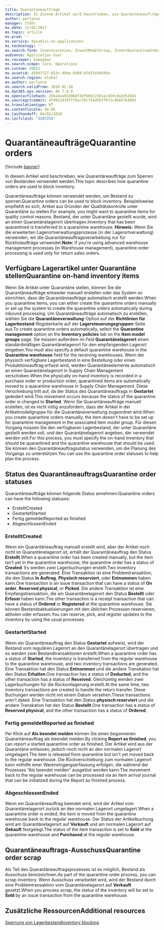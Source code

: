 ```yaml
---
title: Quarantäneaufträge
description: In diesem Artikel wird beschrieben, wie Quarantäneaufträge zum Sperren von Beständen verwendet werden.
author: perlynne
manager: tfehr
ms.date: 11/02/2017
ms.topic: article
ms.prod: ''
ms.service: dynamics-ax-applications
ms.technology: ''
ms.search.form: InventLocation, InventModelGroup, InventQuarantineOrder, InventQuarantineParmEnd, InventQuarantineParmReportFinished, InventQuarantineParmStartUp, InventTrans
audience: Application User
ms.reviewer: kamaybac
ms.search.scope: Core, Operations
ms.custom: 30021
ms.assetid: d5047727-653c-49da-b489-6fd3fe50445e
ms.search.region: Global
ms.author: perlynne
ms.search.validFrom: 2016-02-28
ms.dyn365.ops.version: AX 7.0.0
ms.openlocfilehash: 25ba4aa92d968f4dfb0dc23b1ac459cda2d52b61
ms.sourcegitcommit: 4f9912439ff78acf0c754d5bff972c4b85763093
ms.translationtype: HT
ms.contentlocale: de-DE
ms.lasthandoff: 04/02/2020
ms.locfileid: "3207254"
---
```

# <a name="quarantine-orders"></a><span data-ttu-id="27356-103">Quarantäneaufträge</span><span class="sxs-lookup"><span data-stu-id="27356-103">Quarantine orders</span></span>

[!include [banner](../includes/banner.md)]

<span data-ttu-id="27356-104">In diesem Artikel wird beschrieben, wie Quarantäneaufträge zum Sperren von Beständen verwendet werden.</span><span class="sxs-lookup"><span data-stu-id="27356-104">This topic describes how quarantine orders are used to block inventory.</span></span>

<span data-ttu-id="27356-105">Quarantäneaufträge können verwendet werden, um Bestand zu sperren.</span><span class="sxs-lookup"><span data-stu-id="27356-105">Quarantine orders can be used to block inventory.</span></span> <span data-ttu-id="27356-106">Beispielsweise empfiehlt es sich, Artikel aus Gründen der Qualitätskontrolle unter Quarantäne zu stellen.</span><span class="sxs-lookup"><span data-stu-id="27356-106">For example, you might want to quarantine items for quality control reasons.</span></span> <span data-ttu-id="27356-107">Bestand, der unter Quarantäne gestellt wurde, wird an einen Quarantänelagerort übertragen.</span><span class="sxs-lookup"><span data-stu-id="27356-107">Inventory that has been quarantined is transferred to a quarantine warehouse.</span></span> <span data-ttu-id="27356-108">**Hinweis:** Wenn Sie die erweiterten Lagerortverwaltungsprozesse (in der Lagerortverwaltung) verwenden, wir die Quarantäneauftragsverarbeitung nur für Rückholaufträge verwendet.</span><span class="sxs-lookup"><span data-stu-id="27356-108">**Note:** If you're using advanced warehouse management processes (in Warehouse management), quarantine order processing is used only for return sales orders.</span></span>

## <a name="quarantine-on-hand-inventory-items"></a><span data-ttu-id="27356-109">Verfügbare Lagerartikel unter Quarantäne stellen</span><span class="sxs-lookup"><span data-stu-id="27356-109">Quarantine on-hand inventory items</span></span>
<span data-ttu-id="27356-110">Wenn Sie Artikel unter Quarantäne stellen, können Sie die Quarantäneaufträge entweder manuell erstellen oder das System so einrichten, dass die Quarantäneaufträge automatisch erstellt werden.</span><span class="sxs-lookup"><span data-stu-id="27356-110">When you quarantine items, you can either create the quarantine orders manually or set up the system to create the quarantine orders automatically during inbound processing.</span></span> <span data-ttu-id="27356-111">Um Quarantäneaufträge automatisch zu erstellen, wählen Sie die **Quarantäneverwaltung**-Option auf der **Richtlinien für Lagerbestand**-Registerkarte auf der **Lagersteuerungsgruppen**-Seite aus.</span><span class="sxs-lookup"><span data-stu-id="27356-111">To create quarantine orders automatically, select the **Quarantine management** option on the **Inventory policies** tab on the **Item model groups** page.</span></span> <span data-ttu-id="27356-112">Sie müssen außerdem im Feld **Quarantänelagerort** einen standardmäßigen Quarantänelagerort für den empfangenden Lagerort eingeben.</span><span class="sxs-lookup"><span data-stu-id="27356-112">You must also specify a default quarantine warehouse in the **Quarantine warehouse** field for the receiving warehouses.</span></span> <span data-ttu-id="27356-113">Wenn der physisch verfügbare Lagerbestand in eine Bestellung oder einen Produktionsauftrag erfasst wird, werden Quarantäneelemente automatisch an einen Quarantänelagerort in Supply Chain Management verschoben.</span><span class="sxs-lookup"><span data-stu-id="27356-113">When the physically on-hand inventory is recorded in a purchase order or production order, quarantined items are automatically moved to a quarantine warehouse in Supply Chain Management.</span></span> <span data-ttu-id="27356-114">Diese Verschiebung tritt auf, da der Status des Quarantäneauftrags in **Gestartet** geändert wird.</span><span class="sxs-lookup"><span data-stu-id="27356-114">This movement occurs because the status of the quarantine order is changed to **Started**.</span></span> <span data-ttu-id="27356-115">Wenn Sie Quarantäneaufträge manuell erstellen, ist es nicht nötig anzufordern, dass der Artikel in der Artikelmodellgruppe für die Quarantäneverwaltung zugeordnet wird.</span><span class="sxs-lookup"><span data-stu-id="27356-115">When you create quarantine orders manually, the item doesn't have to be set up for quarantine management in the associated item model group.</span></span> <span data-ttu-id="27356-116">Für diesen Vorgang müssen Sie den verfügbaren Lagerbestand, der unter Quarantäne gestellt werden soll, und den Quarantänelagerort angeben, der verwendet werden soll.</span><span class="sxs-lookup"><span data-stu-id="27356-116">For this process, you must specify the on-hand inventory that should be quarantined and the quarantine warehouse that should be used.</span></span> <span data-ttu-id="27356-117">Sie können den Quarantäneauftragsstatus verwenden, um die Planung des Vorgangs zu unterstützen.</span><span class="sxs-lookup"><span data-stu-id="27356-117">You can use the quarantine order statuses to help plan the process.</span></span>

## <a name="quarantine-order-statuses"></a><span data-ttu-id="27356-118">Status des Quarantäneauftrags</span><span class="sxs-lookup"><span data-stu-id="27356-118">Quarantine order statuses</span></span>
<span data-ttu-id="27356-119">Quarantäneaufträge können folgende Status annehmen:</span><span class="sxs-lookup"><span data-stu-id="27356-119">Quarantine orders can have the following statuses:</span></span>

-   <span data-ttu-id="27356-120">Erstellt</span><span class="sxs-lookup"><span data-stu-id="27356-120">Created</span></span>
-   <span data-ttu-id="27356-121">Gestartet</span><span class="sxs-lookup"><span data-stu-id="27356-121">Started</span></span>
-   <span data-ttu-id="27356-122">Fertig gemeldet</span><span class="sxs-lookup"><span data-stu-id="27356-122">Reported as finished</span></span>
-   <span data-ttu-id="27356-123">Abgeschlossen</span><span class="sxs-lookup"><span data-stu-id="27356-123">Ended</span></span>

### <a name="created"></a><span data-ttu-id="27356-124">Erstellt</span><span class="sxs-lookup"><span data-stu-id="27356-124">Created</span></span>

<span data-ttu-id="27356-125">Wenn ein Quarantäneauftrag manuell erstellt wird, aber der Artikel noch nicht im Quarantänelagerort ist, erhält der Quarantäneauftrag den Status **Erstellt**.</span><span class="sxs-lookup"><span data-stu-id="27356-125">When a quarantine order has been created manually, but the item isn't yet in the quarantine warehouse, the quarantine order has a status of **Created**.</span></span> <span data-ttu-id="27356-126">Es werden zwei Lagerbuchungen erstellt.</span><span class="sxs-lookup"><span data-stu-id="27356-126">Two inventory transactions are generated.</span></span> <span data-ttu-id="27356-127">Eine Transaktion ist eine Problemtransaktion, die den Status **In Auftrag**, **Physisch reserviert**, oder **Entnommen** haben kann.</span><span class="sxs-lookup"><span data-stu-id="27356-127">One transaction is an issue transaction that can have a status of **On order**, **Reserved physical**, or **Picked**.</span></span> <span data-ttu-id="27356-128">Die andere Transaktion ist eine Empfangstransaktion, die am Quarantänelagerort den Status **Bestellt** oder **Erfasst** haben kann.</span><span class="sxs-lookup"><span data-stu-id="27356-128">The other transaction is a receipt transaction that can have a status of **Ordered** or **Registered** at the quarantine warehouse.</span></span> <span data-ttu-id="27356-129">Sie können Bestandsaktualisierungen mit den üblichen Prozessen reservieren, abholen oder erfassen.</span><span class="sxs-lookup"><span data-stu-id="27356-129">You can reserve, pick, and register updates to the inventory by using the usual processes.</span></span>

### <a name="started"></a><span data-ttu-id="27356-130">Gestartet</span><span class="sxs-lookup"><span data-stu-id="27356-130">Started</span></span>

<span data-ttu-id="27356-131">Wenn ein Quarantäneauftrag den Status **Gestartet** aufweist, wird der Bestand vom regulären Lagerort an den Quarantänelagerort übertragen und es werden zwei Bestandtransaktionen erstellt.</span><span class="sxs-lookup"><span data-stu-id="27356-131">When a quarantine order has a status of **Started**, the inventory is transferred from the regular warehouse to the quarantine warehouse, and two inventory transactions are generated.</span></span> <span data-ttu-id="27356-132">Eine Transaktion hat den Status **Entnommen** und die andere Transkation hat den Status **Erhalten**.</span><span class="sxs-lookup"><span data-stu-id="27356-132">One transaction has a status of **Deducted**, and the other transaction has a status of **Received**.</span></span> <span data-ttu-id="27356-133">Gleichzeitig werden zwei Lagerbuchungen für die Rückumlagerung erstellt.</span><span class="sxs-lookup"><span data-stu-id="27356-133">At the same time, two inventory transactions are created to handle the return transfer.</span></span> <span data-ttu-id="27356-134">Diese Buchungen werden nicht mit einem Datum versehen.</span><span class="sxs-lookup"><span data-stu-id="27356-134">These transactions aren't dated.</span></span> <span data-ttu-id="27356-135">Eine Transaktion hat den Status **physisch reserviert** und die andere Transkation hat den Status **Bestellt**.</span><span class="sxs-lookup"><span data-stu-id="27356-135">One transaction has a status of **Reserved physical**, and the other transaction has a status of **Ordered**.</span></span>

### <a name="reported-as-finished"></a><span data-ttu-id="27356-136">Fertig gemeldet</span><span class="sxs-lookup"><span data-stu-id="27356-136">Reported as finished</span></span>

<span data-ttu-id="27356-137">Per Klick auf **Als beendet melden** können Sie einen begonnenen Quarantäneauftrag als beendet melden.</span><span class="sxs-lookup"><span data-stu-id="27356-137">By clicking **Report as finished**, you can report a started quarantine order as finished.</span></span> <span data-ttu-id="27356-138">Der Artikel wird aus der Quarantäne entlassen, jedoch noch nicht an den normalen Lagerort umgelagert.</span><span class="sxs-lookup"><span data-stu-id="27356-138">The item is released from quarantine but isn't yet moved back to the regular warehouse.</span></span> <span data-ttu-id="27356-139">Die Rückverschiebung zum normalen Lagerort kann mithilfe einer Wareneingangserfassung erfolgen, die während der Prozesses "Als beendet melden" ausgelöst werden kann.</span><span class="sxs-lookup"><span data-stu-id="27356-139">The movement back to the regular warehouse can be processed via an Item arrival journal that can be initialized during the Report as finished process.</span></span>

### <a name="ended"></a><span data-ttu-id="27356-140">Abgeschlossen</span><span class="sxs-lookup"><span data-stu-id="27356-140">Ended</span></span>

<span data-ttu-id="27356-141">Wenn ein Quarantäneauftrag beendet wird, wird der Artikel vom Quarantänelagerort zurück an den normalen Lagerort umgelagert.</span><span class="sxs-lookup"><span data-stu-id="27356-141">When a quarantine order is ended, the item is moved from the quarantine warehouse back to the regular warehouse.</span></span> <span data-ttu-id="27356-142">Der Status der Artikelbuchung wird am Quarantänelagerort auf **Verkauft** und am normalen Lagerort auf **Gekauft** festgelegt.</span><span class="sxs-lookup"><span data-stu-id="27356-142">The status of the item transaction is set to **Sold** at the quarantine warehouse and **Purchased** at the regular warehouse.</span></span>

## <a name="quarantine-order-scrap"></a><span data-ttu-id="27356-143">Quarantäneauftrags-Ausschuss</span><span class="sxs-lookup"><span data-stu-id="27356-143">Quarantine order scrap</span></span>
<span data-ttu-id="27356-144">Als Teil des Quarantäneauftragsprozesses ist es möglich, Bestand als Ausschuss kennzeichnen.</span><span class="sxs-lookup"><span data-stu-id="27356-144">As part of the quarantine order process, you can scrap inventory.</span></span> <span data-ttu-id="27356-145">Wenn Ausschuss verarbeitet wird, wird der Bestand durch eine Problemtransaktion vom Quarantänelagerort auf **Verkauft** gesetzt.</span><span class="sxs-lookup"><span data-stu-id="27356-145">When you process scrap, the status of the inventory will be set to **Sold** by an issue transaction from the quarantine warehouse.</span></span>

<a name="additional-resources"></a><span data-ttu-id="27356-146">Zusätzliche Ressourcen</span><span class="sxs-lookup"><span data-stu-id="27356-146">Additional resources</span></span>
--------

[<span data-ttu-id="27356-147">Sperrung von Lagerbestand</span><span class="sxs-lookup"><span data-stu-id="27356-147">Inventory blocking</span></span>](inventory-blocking.md)

